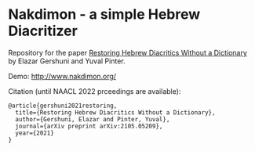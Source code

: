 # Nakdimon - a simple Hebrew Diacritizer

Repository for the paper [Restoring Hebrew Diacritics Without a Dictionary](https://arxiv.org/abs/2105.05209) by Elazar Gershuni and Yuval Pinter.

Demo: http://www.nakdimon.org/

Citation (until NAACL 2022 prceedings are available):
```
@article{gershuni2021restoring,
  title={Restoring Hebrew Diacritics Without a Dictionary},
  author={Gershuni, Elazar and Pinter, Yuval},
  journal={arXiv preprint arXiv:2105.05209},
  year={2021}
}
```
